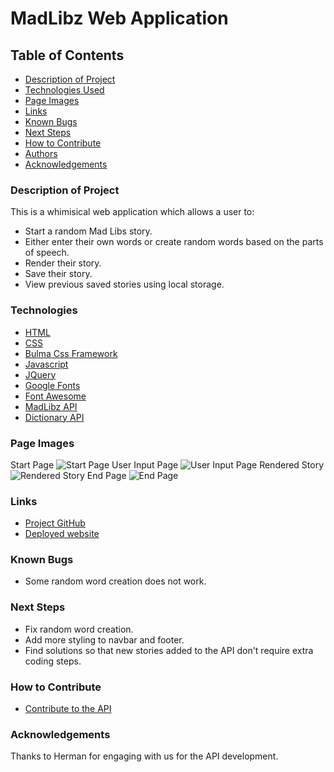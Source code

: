 # **MadLibz Web Application**

## Table of Contents

- [Description of Project](#description-of-Project)
- [Technologies Used](#technologies)
- [Page Images](#page-images)
- [Links](#links) 
- [Known Bugs](#known-bugs)
- [Next Steps](#next-steps)
- [How to Contribute](#how-to-contribute)
- [Authors](#authors)
- [Acknowledgements](#acknowledgements)

### Description of Project

This is a whimisical web application which allows a user to:

- Start a random Mad Libs story.
- Either enter their own words or create random words based on the parts of speech.
- Render their story.
- Save their story.
- View previous saved stories using local storage.

### Technologies

- [HTML](https://html.com/)
- [CSS](https://www.w3.org/Style/CSS/Overview.en.html)
- [Bulma Css Framework](https://bulma.io/)
- [Javascript](https://www.javascript.com/)
- [JQuery](https://jquery.com/)
- [Google Fonts](https://fonts.google.com/)
- [Font Awesome](https://fontawesome.com/)
- [MadLibz API](https://madlibz.herokuapp.com/api)
- [Dictionary API](https://dictionaryapi.com/)

### Page Images

Start Page
 ![Start Page](./assets/images/startPage.png)
 User Input Page
 ![User Input Page](./assets/images/userInput.png)
 Rendered Story
 ![Rendered Story](./assets/images/renderStory.png)
 End Page
 ![End Page](./assets/images/endPage.png)

### Links

- [Project GitHub](https://github.com/TeamMadLibz/MadLibz)
- [Deployed website](https://jaymemizelle.github.io/MadLibz-1/)

### Known Bugs

- Some random word creation does not work.

### Next Steps

- Fix random word creation.
- Add more styling to navbar and footer.
- Find solutions so that new stories added to the API don't require extra coding steps. 

### How to Contribute

- [Contribute to the API](https://github.com/HermanFassett/madlibz/blob/master/data/templates.json)


### Acknowledgements
Thanks to Herman for engaging with us for the API development. 
